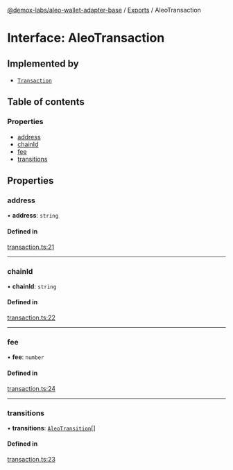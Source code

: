 [@demox-labs/aleo-wallet-adapter-base](../README.md) / [Exports](../modules.md) / AleoTransaction

# Interface: AleoTransaction

## Implemented by

- [`Transaction`](../classes/Transaction.md)

## Table of contents

### Properties

- [address](AleoTransaction.md#address)
- [chainId](AleoTransaction.md#chainid)
- [fee](AleoTransaction.md#fee)
- [transitions](AleoTransaction.md#transitions)

## Properties

### address

• **address**: `string`

#### Defined in

[transaction.ts:21](https://github.com/demox-labs/leo-wallet-adapter/blob/dbce117/packages/core/base/transaction.ts#L21)

___

### chainId

• **chainId**: `string`

#### Defined in

[transaction.ts:22](https://github.com/demox-labs/leo-wallet-adapter/blob/dbce117/packages/core/base/transaction.ts#L22)

___

### fee

• **fee**: `number`

#### Defined in

[transaction.ts:24](https://github.com/demox-labs/leo-wallet-adapter/blob/dbce117/packages/core/base/transaction.ts#L24)

___

### transitions

• **transitions**: [`AleoTransition`](AleoTransition.md)[]

#### Defined in

[transaction.ts:23](https://github.com/demox-labs/leo-wallet-adapter/blob/dbce117/packages/core/base/transaction.ts#L23)
